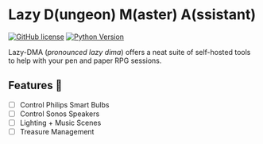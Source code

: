 # Lazy D(ungeon) M(aster) A(ssistant)
[![GitHub license](https://img.shields.io/github/license/DeastinY/lazy-dma)](https://raw.githubusercontent.com/DeastinY/lazy-dma/master/LICENSE) [![Python Version](https://img.shields.io/badge/python-v3.8-brightgreen)](https://pypi.python.org/pypi/ansicolortags/)

Lazy-DMA (*pronounced lazy dima*) offers a neat suite of self-hosted tools to help with your pen and paper RPG sessions. 

## Features :notebook:
- [ ] Control Philips Smart Bulbs
- [ ] Control Sonos Speakers
- [ ] Lighting + Music Scenes
- [ ] Treasure Management

